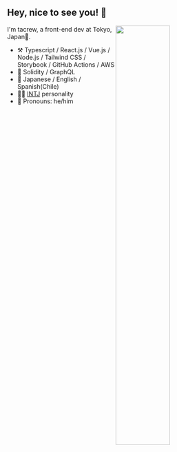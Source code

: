 ## Hey, nice to see you! :wave:

<img align="right" width="50%" src="https://github-readme-stats.vercel.app/api?username=tacrew&count_private=true&theme=dark">

I'm tacrew, a front-end dev at Tokyo, Japan:sushi:.

-   :hammer_and_pick: Typescript / React.js / Vue.js / Node.js / Tailwind CSS / Storybook / GitHub Actions / AWS
-   :seedling: Solidity / GraphQL
-   :speech_balloon: Japanese / English / Spanish(Chile)
-   :man_scientist: [INTJ](https://www.16personalities.com/intj-personality) personality
-   :man: Pronouns: he/him

<!--
**tacrew/tacrew** is a ✨ _special_ ✨ repository because its `README.md` (this file) appears on your GitHub profile.

Here are some ideas to get you started:

- 🔭 I’m currently working on ...
- 🌱 I’m currently learning ...
- 👯 I’m looking to collaborate on ...
- 🤔 I’m looking for help with ...
- 💬 Ask me about ...
- 📫 How to reach me: ...
- 😄 Pronouns: ...
- ⚡ Fun fact: ...
-->
